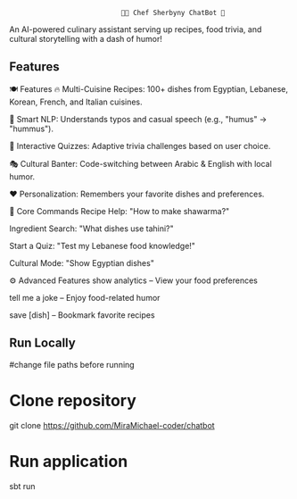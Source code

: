 
                                👩‍🍳 Chef Sherbyny ChatBot 🧕

An AI-powered culinary assistant serving up recipes, food trivia, and cultural storytelling with a dash of humor!


## Features

🍽 Features
🔥 Multi-Cuisine Recipes: 100+ dishes from Egyptian, Lebanese, Korean, French, and Italian cuisines.

💬 Smart NLP: Understands typos and casual speech (e.g., "humus" → "hummus").

🎯 Interactive Quizzes: Adaptive trivia challenges based on user choice.

🎭 Cultural Banter: Code-switching between Arabic & English with local humor.

❤️ Personalization: Remembers your favorite dishes and preferences.


🧪 Core Commands
Recipe Help: "How to make shawarma?"

Ingredient Search: "What dishes use tahini?"

Start a Quiz: "Test my Lebanese food knowledge!"

Cultural Mode: "Show Egyptian dishes"

⚙️ Advanced Features
show analytics – View your food preferences

tell me a joke – Enjoy food-related humor

save [dish] – Bookmark favorite recipes

## Run Locally

#change file paths before running 

# Clone repository
git clone https://github.com/MiraMichael-coder/chatbot

# Run application
sbt run
```

